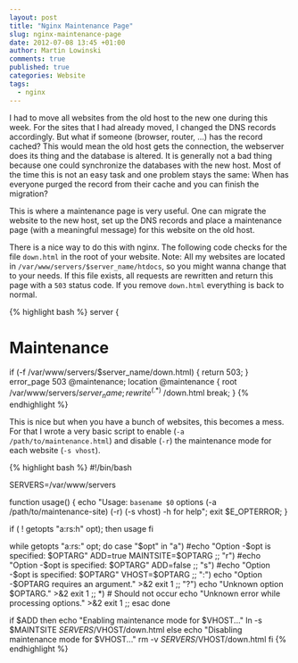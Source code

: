 ```yaml
---
layout: post
title: "Nginx Maintenance Page"
slug: nginx-maintenance-page
date: 2012-07-08 13:45 +01:00
author: Martin Lowinski
comments: true
published: true
categories: Website
tags: 
  - nginx
---
```


I had to move all websites from the old host to the new one during this week. For the sites that I had already moved, I changed the DNS records accordingly. But what if someone (browser, router, ...) has the record cached? This would mean the old host gets the connection, the webserver does its thing and the database is altered. It is generally not a bad thing because one could synchronize the databases with the new host. Most of the time this is not an easy task and one problem stays the same: When has everyone purged the record from their cache and you can finish the migration?

This is where a maintenance page is very useful. One can migrate the website to the new host, set up the DNS records and place a maintenance page (with a meaningful message) for this website on the old host.

There is a nice way to do this with nginx. The following code checks for the file `down.html` in the root of your website. Note: All my websites are located in `/var/www/servers/$server_name/htdocs`, so you might wanna change that to your needs. If this file exists, all requests are rewritten and return this page with a `503` status code. If you remove `down.html` everything is back to normal.

{% highlight bash %}
server {
  # Maintenance
  if (-f /var/www/servers/$server_name/down.html) {
    return 503;
  }
  error_page 503 @maintenance;
  location @maintenance {
    root   /var/www/servers/$server_name;
    rewrite ^(.*)$ /down.html break;
}
{% endhighlight %}

This is nice but when you have a bunch of websites, this becomes a mess. For that I wrote a very basic script to enable (`-a /path/to/maintenance.html`) and disable (`-r`) the maintenance mode for each website (`-s vhost`).

{% highlight bash %}
#!/bin/bash

SERVERS=/var/www/servers

function usage() {
  echo "Usage: `basename $0` options (-a /path/to/maintenance-site) (-r) (-s vhost) -h for help";
  exit $E_OPTERROR;
}

if ( ! getopts "a:rs:h" opt); then
  usage
fi

while getopts "a:rs:" opt; do
  case "$opt" in
    "a")
      #echo "Option -$opt is specified: $OPTARG"
      ADD=true
      MAINTSITE=$OPTARG
      ;;
    "r")
      #echo "Option -$opt is specified: $OPTARG"
      ADD=false
      ;;
    "s")
      #echo "Option -$opt is specified: $OPTARG"
      VHOST=$OPTARG
      ;;
    ":")
      echo "Option -$OPTARG requires an argument." >&2
      exit 1
      ;;
    "?")
      echo "Unknown option $OPTARG." >&2
      exit 1
      ;;
    *)
      # Should not occur
      echo "Unknown error while processing options." >&2
      exit 1
      ;;
  esac
done

if $ADD
then
  echo "Enabling maintenance mode for $VHOST..."
  ln -s $MAINTSITE $SERVERS/$VHOST/down.html
else
  echo "Disabling maintenance mode for $VHOST..."
  rm -v $SERVERS/$VHOST/down.html
fi
{% endhighlight %}
